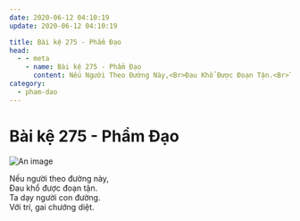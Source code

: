 ```yaml
---
date: 2020-06-12 04:10:19
update: 2020-06-12 04:10:19

title: Bài kệ 275 - Phẩm Đạo
head:
  - - meta
    - name: Bài kệ 275 - Phẩm Đạo
      content: Nếu Người Theo Đường Này,<Br>Ðau Khổ Được Đoạn Tận.<Br>Ta Dạy Người Con Đường.<Br>Với Trí, Gai Chướng Diệt.<Br>
category:
  - pham-dao
---
```


# Bài kệ 275 - Phẩm Đạo

![An image](/img/pham-dao/pham-dao-275.jpg)

Nếu người theo đường này,<br>Ðau khổ được đoạn tận.<br>Ta dạy người con đường.<br>Với trí, gai chướng diệt.<br>
